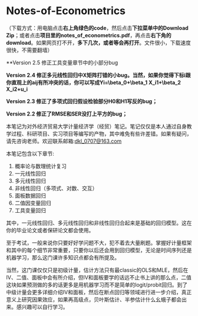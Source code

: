 # Notes-of-Econometrics
（下载方式：用电脑点击**右上角绿色的code**，然后点击**下拉菜单中的Download Zip**；或者点击**项目里的notes_of_econometrics.pdf**，再点击**右下角的download**。如果网页打不开，**多下几次，或者等会再打开**。文件很小，下载速度很快，不需要翻墙）

**Version 2.5 修正工具变量章节中的小部分bug

**Version 2.4 修正多元线性回归中X矩阵打错的小bug。当然，如果你觉得下标i跟你直观上的aij有所冲突的话，你可以写成Yi=\beta_0+\beta_1 X_i1+\beta_2 X_i2+u_i**

**Version 2.3 修正了多项式回归假设检验部分H0和H1写反的bug；**

**Version 2.2 修正了RMSE和SER没打上平方的bug；**


本笔记为对外经济贸易大学计量经济学（经贸）笔记。笔记仅仅是本人通过自身教学过程、科研项目、实习项目等编写的产物，其中难免有些许差错。如果有疑问，请先咨询老师。欢迎联系邮箱:dkl_0707@163.com

本笔记包含以下章节:
1. 概率论与数理统计复习
2. 一元线性回归
3. 多元线性回归
4. 非线性回归（多项式、对数、交互）
5. 面板数据回归
6. 二值因变量回归
7. 工具变量回归

其中，一元线性回归、多元线性回归和非线性回归合起来是基础的回归模型。这在你的毕业论文或者保研论文都会使用。

至于考试，一般来说你只要好好学问题不大，犯不着去大量刷题。掌握好计量框架和其中的每个细节非常重要，只要你以后还会用到回归模型，无论是时间序列还是机器学习，那么这门课许多知识点都会有所提及。

当然，这门课仅仅只是初级计量，估计方法只有最classic的OLS和MLE，然后在IV、二值、面板中会有所介绍，但IV和面板要学的话远不止书上讲的那么点，二值这块如果预测做的多的话更多是用机器学习而不是简单的logit/probit回归。到了中级计量会更多详细介绍IV和面板，然后在断点回归等领域进行进一步介绍，真正意义上研究因果效应，如果再高级点，贝叶斯估计、半参估计什么幺蛾子都会出来。感兴趣可以自行学习。
